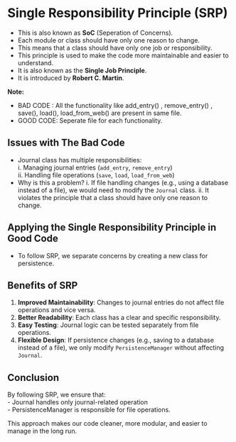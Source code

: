 # Single Responsibility Principle (SRP)

- This is also known as **SoC** (Seperation of Concerns).
- Each module or class should have only one reason to change.
- This means that a class should have only one job or responsibility.
- This principle is used to make the code more maintainable and easier to understand.
- It is also known as the **Single Job Principle**.
- It is introduced by **Robert C. Martin**.


**Note:**
-   BAD CODE : All the functionality like add_entry() , remove_entry() , save(), load(), load_from_web() are present in same file.
-   GOOD CODE: Seperate file for each functionality.

##  Issues with The Bad Code
-   Journal class has multiple responsibilities: <br>
    i.  Managing journal entries (`add_entry`, `remove_entry`) <br>
    ii. Handling file operations (`save`, `load`, `load_from_web`) <br>
-   Why is this a problem?
    i.  If file handling changes (e.g., using a database instead of a file), we would need to modify the `Journal` class.
    ii. It violates the principle that a class should have only one reason to change.

## Applying the Single Responsibility Principle in Good Code
-   To follow SRP, we separate concerns by creating a new class for persistence.


## Benefits of SRP

1. **Improved Maintainability**: Changes to journal entries do not affect file operations and vice versa.
2. **Better Readability**: Each class has a clear and specific responsibility.
3. **Easy Testing**: Journal logic can be tested separately from file operations.
4. **Flexible Design**: If persistence changes (e.g., saving to a database instead of a file), we only modify `PersistenceManager` without affecting `Journal`.

##  Conclusion
By following SRP, we ensure that: <br>
    -   Journal handles only journal-related operation <br>
    -   PersistenceManager is responsible for file operations. <br>

This approach makes our code cleaner, more modular, and easier to manage in the long run.